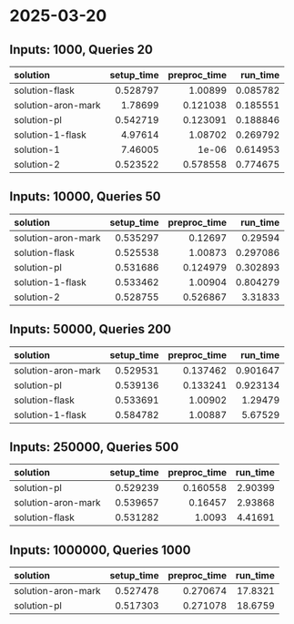 # 2025-03-20

## Inputs: 1000, Queries 20

| solution           |   setup_time |   preproc_time |   run_time |
|:-------------------|-------------:|---------------:|-----------:|
| solution-flask     |     0.528797 |       1.00899  |   0.085782 |
| solution-aron-mark |     1.78699  |       0.121038 |   0.185551 |
| solution-pl        |     0.542719 |       0.123091 |   0.188846 |
| solution-1-flask   |     4.97614  |       1.08702  |   0.269792 |
| solution-1         |     7.46005  |       1e-06    |   0.614953 |
| solution-2         |     0.523522 |       0.578558 |   0.774675 |

## Inputs: 10000, Queries 50

| solution           |   setup_time |   preproc_time |   run_time |
|:-------------------|-------------:|---------------:|-----------:|
| solution-aron-mark |     0.535297 |       0.12697  |   0.29594  |
| solution-flask     |     0.525538 |       1.00873  |   0.297086 |
| solution-pl        |     0.531686 |       0.124979 |   0.302893 |
| solution-1-flask   |     0.533462 |       1.00904  |   0.804279 |
| solution-2         |     0.528755 |       0.526867 |   3.31833  |

## Inputs: 50000, Queries 200

| solution           |   setup_time |   preproc_time |   run_time |
|:-------------------|-------------:|---------------:|-----------:|
| solution-aron-mark |     0.529531 |       0.137462 |   0.901647 |
| solution-pl        |     0.539136 |       0.133241 |   0.923134 |
| solution-flask     |     0.533691 |       1.00902  |   1.29479  |
| solution-1-flask   |     0.584782 |       1.00887  |   5.67529  |

## Inputs: 250000, Queries 500

| solution           |   setup_time |   preproc_time |   run_time |
|:-------------------|-------------:|---------------:|-----------:|
| solution-pl        |     0.529239 |       0.160558 |    2.90399 |
| solution-aron-mark |     0.539657 |       0.16457  |    2.93868 |
| solution-flask     |     0.531282 |       1.0093   |    4.41691 |

## Inputs: 1000000, Queries 1000

| solution           |   setup_time |   preproc_time |   run_time |
|:-------------------|-------------:|---------------:|-----------:|
| solution-aron-mark |     0.527478 |       0.270674 |    17.8321 |
| solution-pl        |     0.517303 |       0.271078 |    18.6759 |